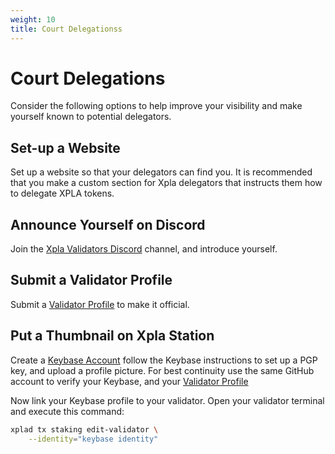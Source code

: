 ```yaml
---
weight: 10
title: Court Delegationss
---
```


# Court Delegations

Consider the following options to help improve your visibility and make yourself known to potential delegators.

## Set-up a Website

Set up a website so that your delegators can find you. It is recommended that you make a custom section for Xpla delegators that instructs them how to delegate XPLA tokens.

## Announce Yourself on Discord

Join the [Xpla Validators Discord](https://discord.com/invite/ERczeGeMEa) channel, and introduce yourself.

## Submit a Validator Profile

Submit a [Validator Profile](https://github.com/c2xdev/validator-profiles) to make it official.

## Put a Thumbnail on Xpla Station

Create a [Keybase Account](https://keybase.io/) follow the Keybase instructions to set up a PGP key, and upload a profile picture.
For best continuity use the same GitHub account to verify your Keybase, and your [Validator Profile](https://github.com/c2xdev/validator-profiles)

Now link your Keybase profile to your validator. Open your validator terminal and execute this command:

```bash
xplad tx staking edit-validator \
    --identity="keybase identity"
```
